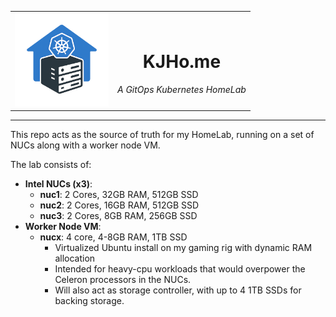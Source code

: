 
<table align="center" border="0">
  <tr>
    <td><img src="./logo_transparent.png" alt="Home Kubernetes Logo" width="150"/></td>
    <td><h1 align="center">KJHo.me</h1>
          <i>A GitOps Kubernetes HomeLab</i></td>
  </tr>
</table>
<hr>

This repo acts as the source of truth for my HomeLab, running on a set of NUCs along with a worker node VM.

The lab consists of:

- **Intel NUCs (x3)**:
    - **nuc1**: 2 Cores, 32GB RAM, 512GB SSD
    - **nuc2**: 2 Cores, 16GB RAM, 512GB SSD
    - **nuc3**: 2 Cores, 8GB RAM, 256GB SSD
- **Worker Node VM**:
    - **nucx**: 4 core, 4-8GB RAM, 1TB SSD
        - Virtualized Ubuntu install on my gaming rig with dynamic RAM allocation
        - Intended for heavy-cpu workloads that would overpower the Celeron processors in the NUCs.
        - Will also act as storage controller, with up to 4 1TB SSDs for backing storage.
